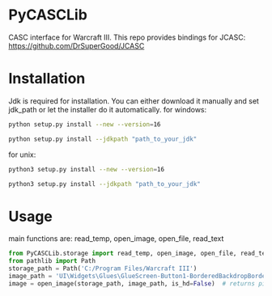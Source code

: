 # PyCASCLib
CASC interface for Warcraft III. This repo provides bindings for JCASC: https://github.com/DrSuperGood/JCASC

# Installation
Jdk is required for installation. You can either download it manually and set jdk_path or let the installer do it automatically.
for windows:
```sh
python setup.py install --new --version=16
```
```sh
python setup.py install --jdkpath "path_to_your_jdk"
```
for unix:
```sh
python3 setup.py install --new --version=16
```
```sh
python3 setup.py install --jdkpath "path_to_your_jdk"
```

# Usage
main functions are: read_temp, open_image, open_file, read_text
```python
from PyCASCLib.storage import read_temp, open_image, open_file, read_text
from pathlib import Path
storage_path = Path('C:/Program Files/Warcraft III')
image_path = 'UI\Widgets\Glues\GlueScreen-Button1-BorderedBackdropBorder-DisabledDown.dds'
image = open_image(storage_path, image_path, is_hd=False)  # returns pil image
```



